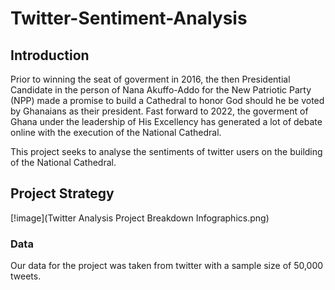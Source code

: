 # Twitter-Sentiment-Analysis
## Introduction
Prior to winning the seat of goverment in 2016, the then Presidential Candidate in the person of Nana Akuffo-Addo for the New Patriotic Party (NPP) made a promise to build a Cathedral to honor God should he be voted by Ghanaians as their president. Fast forward to 2022, the goverment of Ghana under the leadership of His Excellency has generated a lot of debate online with the execution of the National Cathedral.

This project seeks to analyse the sentiments of twitter users on the building of the National Cathedral.

## Project Strategy
[!image](Twitter Analysis Project Breakdown Infographics.png)



### Data
Our data for the project was taken from twitter with a sample size of 50,000 tweets. 
